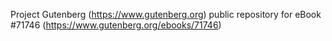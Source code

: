 Project Gutenberg (https://www.gutenberg.org) public repository
for eBook #71746 (https://www.gutenberg.org/ebooks/71746)
